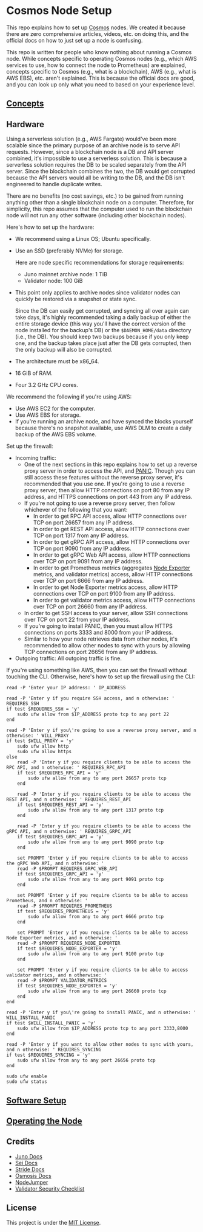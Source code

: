 # Cosmos Node Setup

This repo explains how to set up [Cosmos](https://cosmos.network/) nodes. We created it because there are zero comprehensive articles, videos, etc. on doing this, and the official docs on how to just set up a node is confusing.

This repo is written for people who know nothing about running a Cosmos node. While concepts specific to operating Cosmos nodes (e.g., which AWS services to use, how to connect the node to Prometheus) are explained, concepts specific to Cosmos (e.g., what is a blockchain), AWS (e.g., what is AWS EBS), etc. aren't explained. This is because the official docs are good, and you can look up only what you need to based on your experience level.

## [Concepts](docs/concepts.md)

## Hardware

Using a serverless solution (e.g., AWS Fargate) would've been more scalable since the primary purpose of an archive node is to serve API requests. However, since a blockchain node is a DB and API server combined, it's impossible to use a serverless solution. This is because a serverless solution requires the DB to be scaled separately from the API server. Since the blockchain combines the two, the DB would get corrupted because the API servers would all be writing to the DB, and the DB isn't engineered to handle duplicate writes.

There are no benefits (no cost savings, etc.) to be gained from running anything other than a single blockchain node on a computer. Therefore, for simplicity, this repo assumes that the computer used to run the blockchain node will not run any other software (including other blockchain nodes).

Here's how to set up the hardware:
- We recommend using a Linux OS; Ubuntu specifically.
- Use an SSD (preferably NVMe) for storage.

    Here are node specific recommendations for storage requirements:
    - Juno mainnet archive node: 1 TiB
    - Validator node: 100 GiB
- This point only applies to archive nodes since validator nodes can quickly be restored via a snapshot or state sync.

    Since the DB can easily get corrupted, and syncing all over again can take days, it's highly recommended taking a daily backup of either the entire storage device (this way you'll have the correct version of the node installed for the backup's DB) or the `$DAEMON_HOME/data` directory (i.e., the DB). You should keep two backups because if you only keep one, and the backup takes place just after the DB gets corrupted, then the only backup will also be corrupted.
- The architecture must be x86_64.
- 16 GiB of RAM.
- Four 3.2 GHz CPU cores.

We recommend the following if you're using AWS:
- Use AWS EC2 for the computer.
- Use AWS EBS for storage.
- If you're running an archive node, and have synced the blocks yourself because there's no snapshot available, use AWS DLM to create a daily backup of the AWS EBS volume.

Set up the firewall:
- Incoming traffic:
    - One of the next sections in this repo explains how to set up a reverse proxy server in order to access the API, and [PANIC](https://github.com/SimplyVC/panic). Though you can still access these features without the reverse proxy server, it's recommended that you use one. If you're going to use a reverse proxy server, then allow HTTP connections on port 80 from any IP address, and HTTPS connections on port 443 from any IP address.
    - If you're not going to use a reverse proxy server, then follow whichever of the following that you want:
        - In order to get RPC API access, allow HTTP connections over TCP on port 26657 from any IP address.
        - In order to get REST API access, allow HTTP connections over TCP on port 1317 from any IP address.
        - In order to get gRPC API access, allow HTTP connections over TCP on port 9090 from any IP address.
        - In order to get gRPC Web API access, allow HTTP connections over TCP on port 9091 from any IP address.
        - In order to get Prometheus metrics (aggregates [Node Exporter](https://github.com/prometheus/node_exporter) metrics, and validator metrics) access, allow HTTP connections over TCP on port 6666 from any IP address.
        - In order to get Node Exporter metrics access, allow HTTP connections over TCP on port 9100 from any IP address.
        - In order to get validator metrics access, allow HTTP connections over TCP on port 26660 from any IP address.
    - In order to get SSH access to your server, allow SSH connections over TCP on port 22 from your IP address.
    - If you're going to install PANIC, then you must allow HTTPS connections on ports 3333 and 8000 from your IP address.
    - Similar to how your node retrieves data from other nodes, it's recommended to allow other nodes to sync with yours by allowing TCP connections on port 26656 from any IP address.
- Outgoing traffic: All outgoing traffic is fine.

If you're using something like AWS, then you can set the firewall without touching the CLI. Otherwise, here's how to set up the firewall using the CLI:

```shell
read -P 'Enter your IP address: ' IP_ADDRESS

read -P 'Enter y if you require SSH access, and n otherwise: ' REQUIRES_SSH
if test $REQUIRES_SSH = 'y'
    sudo ufw allow from $IP_ADDRESS proto tcp to any port 22
end
   
read -P 'Enter y if you\'re going to use a reverse proxy server, and n otherwise: ' WILL_PROXY
if test $WILL_PROXY = 'y'
    sudo ufw allow http
    sudo ufw allow https
else
    read -P 'Enter y if you require clients to be able to access the RPC API, and n otherwise: ' REQUIRES_RPC_API
    if test $REQUIRES_RPC_API = 'y'
        sudo ufw allow from any to any port 26657 proto tcp
    end
    
    read -P 'Enter y if you require clients to be able to access the REST API, and n otherwise: ' REQUIRES_REST_API
    if test $REQUIRES_REST_API = 'y'
        sudo ufw allow from any to any port 1317 proto tcp
    end
    
    read -P 'Enter y if you require clients to be able to access the gRPC API, and n otherwise: ' REQUIRES_GRPC_API
    if test $REQUIRES_GRPC_API = 'y'
        sudo ufw allow from any to any port 9090 proto tcp
    end
    
    set PROMPT 'Enter y if you require clients to be able to access the gRPC Web API, and n otherwise: '
    read -P $PROMPT REQUIRES_GRPC_WEB_API
    if test $REQUIRES_GRPC_API = 'y'
        sudo ufw allow from any to any port 9091 proto tcp
    end
    
    set PROMPT 'Enter y if you require clients to be able to access Prometheus, and n otherwise: '
    read -P $PROMPT REQUIRES_PROMETHEUS
    if test $REQUIRES_PROMETHEUS = 'y'
        sudo ufw allow from any to any port 6666 proto tcp
    end
    
    set PROMPT 'Enter y if you require clients to be able to access Node Exporter metrics, and n otherwise: '
    read -P $PROMPT REQUIRES_NODE_EXPORTER
    if test $REQUIRES_NODE_EXPORTER = 'y'
        sudo ufw allow from any to any port 9100 proto tcp
    end
    
    set PROMPT 'Enter y if you require clients to be able to access validator metrics, and n otherwise: '
    read -P $PROMPT VALIDATOR_METRICS
    if test $REQUIRES_NODE_EXPORTER = 'y'
        sudo ufw allow from any to any port 26660 proto tcp
    end
end

read -P 'Enter y if you\'re going to install PANIC, and n otherwise: ' WILL_INSTALL_PANIC
if test $WILL_INSTALL_PANIC = 'y'
    sudo ufw allow from $IP_ADDRESS proto tcp to any port 3333,8000
end
   
read -P 'Enter y if you want to allow other nodes to sync with yours, and n otherwise: ' REQUIRES_SYNCING
if test $REQUIRES_SYNCING = 'y'
    sudo ufw allow from any to any port 26656 proto tcp
end
   
sudo ufw enable
sudo ufw status
```

## [Software Setup](docs/software-setup.md)

## [Operating the Node](docs/operating.md)

## Credits

- [Juno Docs](https://docs.junonetwork.io/juno/readme)
- [Sei Docs](https://docs.seinetwork.io/introduction/overview)
- [Stride Docs](https://docs.stride.zone/docs)
- [Osmosis Docs](https://docs.osmosis.zone)
- [NodeJumper](https://nodejumper.io/)
- [Validator Security Checklist](https://docs.evmos.org/validators/security/checklist.html)

## License

This project is under the [MIT License](LICENSE).
